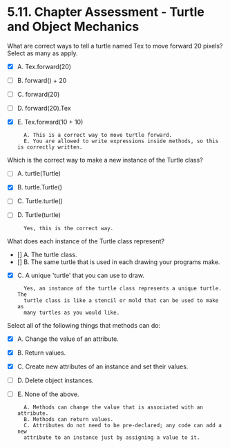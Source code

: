 # 5.11. Chapter Assessment - Turtle and Object Mechanics

What are correct ways to tell a turtle named Tex to move forward 20 pixels?
Select as many as apply.

- [X] A. Tex.forward(20)
- [ ] B. forward() + 20
- [ ] C. forward(20)
- [ ] D. forward(20).Tex
- [X] E. Tex.forward(10 + 10)

        A. This is a correct way to move turtle forward.
        E. You are allowed to write expressions inside methods, so this is correctly written.

Which is the correct way to make a new instance of the Turtle class?

- [ ] A. turtle(Turtle)
- [X] B. turtle.Turtle()
- [ ] C. Turtle.turtle()
- [ ] D. Turtle(turtle)

        Yes, this is the correct way.

What does each instance of the Turtle class represent?

- [] A. The turtle class.
- [] B. The same turtle that is used in each drawing your programs make.
- [X] C. A unique 'turtle' that you can use to draw.

        Yes, an instance of the turtle class represents a unique turtle. The
        turtle class is like a stencil or mold that can be used to make as
        many turtles as you would like.

Select all of the following things that methods can do:

- [X] A. Change the value of an attribute.
- [X] B. Return values.
- [X] C. Create new attributes of an instance and set their values.
- [ ] D. Delete object instances.
- [ ] E. None of the above.

        A. Methods can change the value that is associated with an attribute.
        B. Methods can return values.
        C. Attributes do not need to be pre-declared; any code can add a new
        attribute to an instance just by assigning a value to it.